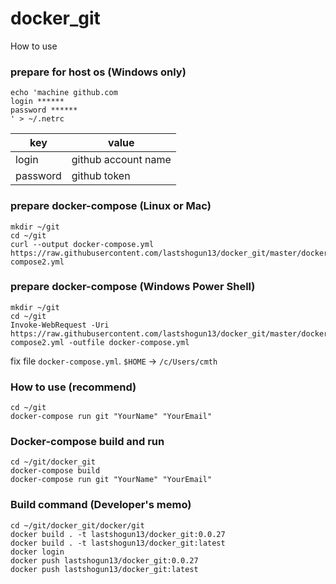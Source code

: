 # docker_git

How to use

### prepare for host os (Windows only)
```
echo 'machine github.com
login ******
password ******
' > ~/.netrc
```

| key       | value                |
| --------- | -------------------- |
| login     | github account name  |
| password  | github token         |

### prepare docker-compose (Linux or Mac)

```
mkdir ~/git
cd ~/git
curl --output docker-compose.yml https://raw.githubusercontent.com/lastshogun13/docker_git/master/docker-compose2.yml
```

### prepare docker-compose (Windows Power Shell)

```
mkdir ~/git
cd ~/git
Invoke-WebRequest -Uri https://raw.githubusercontent.com/lastshogun13/docker_git/master/docker-compose2.yml -outfile docker-compose.yml
```

fix file `docker-compose.yml`.
`$HOME` -> `/c/Users/cmth`

### How to use (recommend)
```
cd ~/git
docker-compose run git "YourName" "YourEmail"
```

### Docker-compose build and run
```
cd ~/git/docker_git
docker-compose build
docker-compose run git "YourName" "YourEmail"
```

### Build command (Developer's memo)
```
cd ~/git/docker_git/docker/git
docker build . -t lastshogun13/docker_git:0.0.27
docker build . -t lastshogun13/docker_git:latest
docker login
docker push lastshogun13/docker_git:0.0.27
docker push lastshogun13/docker_git:latest
```
